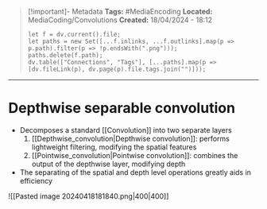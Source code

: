 > [!important]- Metadata
> **Tags:** #MediaEncoding 
> **Located:** MediaCoding/Convolutions
> **Created:** 18/04/2024 - 18:12
> ```dataviewjs
> let f = dv.current().file;
> let paths = new Set([...f.inlinks, ...f.outlinks].map(p => p.path).filter(p => !p.endsWith(".png")));
> paths.delete(f.path);
> dv.table(["Connections", "Tags"], [...paths].map(p => [dv.fileLink(p), dv.page(p).file.tags.join("")]));
> ```

___
# Depthwise separable convolution
- Decomposes a standard [[Convolution]] into two separate layers
	1. [[Depthwise_convolution|Depthwise convolution]]: performs lightweight filtering, modifying the spatial features 
	2. [[Pointwise_convolution|Pointwise convolution]]:  combines the output of the depthwise layer, modifying depth
- The separating of the spatial and depth level operations greatly aids in efficiency 


![[Pasted image 20240418181840.png|400|400]]
